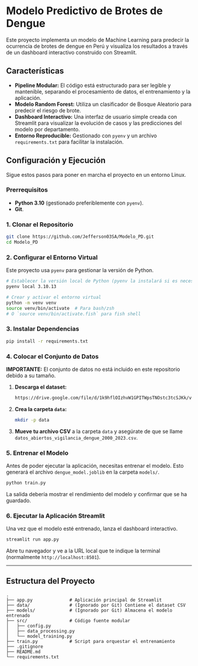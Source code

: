 # Modelo Predictivo de Brotes de Dengue

Este proyecto implementa un modelo de Machine Learning para predecir la ocurrencia de brotes de dengue en Perú y visualiza los resultados a través de un dashboard interactivo construido con Streamlit.

## Características

- **Pipeline Modular:** El código está estructurado para ser legible y mantenible, separando el procesamiento de datos, el entrenamiento y la aplicación.
- **Modelo Random Forest:** Utiliza un clasificador de Bosque Aleatorio para predecir el riesgo de brote.
- **Dashboard Interactivo:** Una interfaz de usuario simple creada con Streamlit para visualizar la evolución de casos y las predicciones del modelo por departamento.
- **Entorno Reproducible:** Gestionado con `pyenv` y un archivo `requirements.txt` para facilitar la instalación.


## Configuración y Ejecución

Sigue estos pasos para poner en marcha el proyecto en un entorno Linux.

### Prerrequisitos

- **Python 3.10** (gestionado preferiblemente con `pyenv`).
- **Git**.

### 1. Clonar el Repositorio

```bash
git clone https://github.com/Jefferson03SA/Modelo_PD.git
cd Modelo_PD
```

### 2. Configurar el Entorno Virtual

Este proyecto usa `pyenv` para gestionar la versión de Python.

```bash
# Establecer la versión local de Python (pyenv la instalará si es necesario)
pyenv local 3.10.13

# Crear y activar el entorno virtual
python -m venv venv
source venv/bin/activate  # Para bash/zsh
# O `source venv/bin/activate.fish` para fish shell
```

### 3. Instalar Dependencias

```bash
pip install -r requirements.txt
```

### 4. Colocar el Conjunto de Datos

**IMPORTANTE:** El conjunto de datos no está incluido en este repositorio debido a su tamaño.

1.  **Descarga el dataset:** 
    ```bash
    https://drive.google.com/file/d/1k9hflOIzhvW1GPITWpsTNOstc3tcSJKk/view?usp=drive_link
    ```

2.  **Crea la carpeta `data`:**
    ```bash
    mkdir -p data
    ```
3.  **Mueve tu archivo CSV** a la carpeta `data` y asegúrate de que se llame `datos_abiertos_vigilancia_dengue_2000_2023.csv`.

### 5. Entrenar el Modelo

Antes de poder ejecutar la aplicación, necesitas entrenar el modelo. Esto generará el archivo `dengue_model.joblib` en la carpeta `models/`.

```bash
python train.py
```
La salida debería mostrar el rendimiento del modelo y confirmar que se ha guardado.

### 6. Ejecutar la Aplicación Streamlit

Una vez que el modelo esté entrenado, lanza el dashboard interactivo.

```bash
streamlit run app.py
```

Abre tu navegador y ve a la URL local que te indique la terminal (normalmente `http://localhost:8501`).

---
## Estructura del Proyecto

```
.
├── app.py              # Aplicación principal de Streamlit
├── data/               # (Ignorado por Git) Contiene el dataset CSV
├── models/             # (Ignorado por Git) Almacena el modelo entrenado
├── src/                # Código fuente modular
│   ├── config.py
│   ├── data_processing.py
│   └── model_training.py
├── train.py            # Script para orquestar el entrenamiento
├── .gitignore
├── README.md
└── requirements.txt
```
